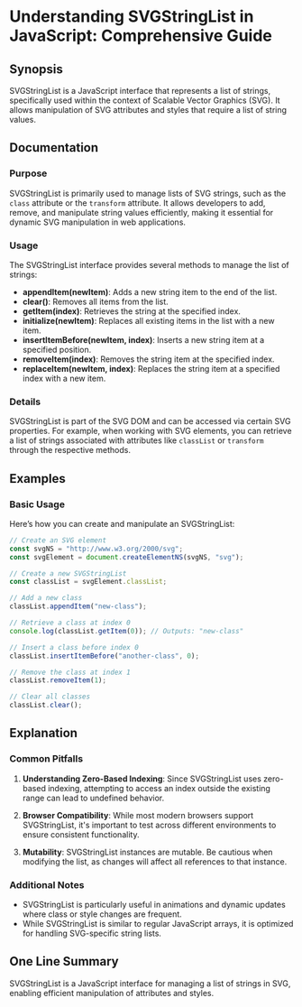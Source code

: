 <!--
Meta Description: # Understanding SVGStringList in JavaScript: Comprehensive Guide ## Synopsis SVGStringList is a JavaScript interface that represents a list of strings...
Meta Keywords: svgstringlist, svg, index, list, class
-->

# Understanding SVGStringList in JavaScript: Comprehensive Guide

## Synopsis
SVGStringList is a JavaScript interface that represents a list of strings, specifically used within the context of Scalable Vector Graphics (SVG). It allows manipulation of SVG attributes and styles that require a list of string values.

## Documentation
### Purpose
SVGStringList is primarily used to manage lists of SVG strings, such as the `class` attribute or the `transform` attribute. It allows developers to add, remove, and manipulate string values efficiently, making it essential for dynamic SVG manipulation in web applications.

### Usage
The SVGStringList interface provides several methods to manage the list of strings:
- **appendItem(newItem)**: Adds a new string item to the end of the list.
- **clear()**: Removes all items from the list.
- **getItem(index)**: Retrieves the string at the specified index.
- **initialize(newItem)**: Replaces all existing items in the list with a new item.
- **insertItemBefore(newItem, index)**: Inserts a new string item at a specified position.
- **removeItem(index)**: Removes the string item at the specified index.
- **replaceItem(newItem, index)**: Replaces the string item at a specified index with a new item.

### Details
SVGStringList is part of the SVG DOM and can be accessed via certain SVG properties. For example, when working with SVG elements, you can retrieve a list of strings associated with attributes like `classList` or `transform` through the respective methods.

## Examples
### Basic Usage
Here’s how you can create and manipulate an SVGStringList:

```javascript
// Create an SVG element
const svgNS = "http://www.w3.org/2000/svg";
const svgElement = document.createElementNS(svgNS, "svg");

// Create a new SVGStringList
const classList = svgElement.classList;

// Add a new class
classList.appendItem("new-class");

// Retrieve a class at index 0
console.log(classList.getItem(0)); // Outputs: "new-class"

// Insert a class before index 0
classList.insertItemBefore("another-class", 0);

// Remove the class at index 1
classList.removeItem(1);

// Clear all classes
classList.clear();
```

## Explanation
### Common Pitfalls
1. **Understanding Zero-Based Indexing**: Since SVGStringList uses zero-based indexing, attempting to access an index outside the existing range can lead to undefined behavior.
   
2. **Browser Compatibility**: While most modern browsers support SVGStringList, it's important to test across different environments to ensure consistent functionality.

3. **Mutability**: SVGStringList instances are mutable. Be cautious when modifying the list, as changes will affect all references to that instance.

### Additional Notes
- SVGStringList is particularly useful in animations and dynamic updates where class or style changes are frequent.
- While SVGStringList is similar to regular JavaScript arrays, it is optimized for handling SVG-specific string lists.

## One Line Summary
SVGStringList is a JavaScript interface for managing a list of strings in SVG, enabling efficient manipulation of attributes and styles.